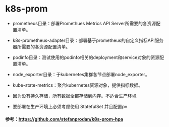 # k8s-prom

- prometheus目录：部署Promethues Metrics API Server所需要的各资源配置清单。
- k8s-prometheus-adapter目录：部署基于prometheus的自定义指标API服务器所需要的各资源配置清单。
- podinfo目录：测试使用的podinfo相关的deployment和service对象的资源配置清单。
- node_exporter目录：于kubernetes集群各节点部署node_exporter。
- kube-state-metrics：聚合kubernetes资源对象，提供指标数据。

- 因为没有持久存储，所有数据全都存储到内存。不适合生产环境
- 要部署在生产环境上必须考虑使用 StatefulSet 并且配置pv

#### 参考：https://github.com/stefanprodan/k8s-prom-hpa


